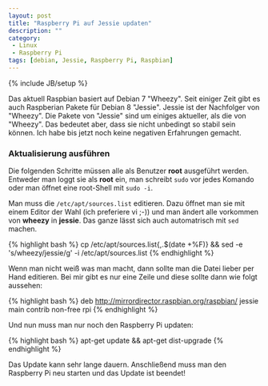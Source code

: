 ```yaml
---
layout: post
title: "Raspberry Pi auf Jessie updaten"
description: ""
category:
 - Linux
 - Raspberry Pi
tags: [debian, Jessie, Raspberry Pi, Raspbian]
---
```

{% include JB/setup %}


Das aktuell Raspbian basiert auf Debian 7 "Wheezy". Seit einiger Zeit gibt
es auch Raspberian Pakete für Debian 8 "Jessie". Jessie ist der Nachfolger von "Wheezy".
Die Pakete von "Jessie" sind um einiges aktueller, als die von "Wheezy". Das bedeutet
aber, dass sie nicht unbedingt so stabil sein können. Ich habe bis jetzt noch keine
negativen Erfahrungen gemacht.


### Aktualisierung ausführen ###

Die folgenden Schritte müssen alle als Benutzer **root** ausgeführt werden. Entweder man
loggt sie als **root** ein,  man schreibt `sudo` vor jedes Komando oder man öffnet eine
root-Shell mit `sudo -i`.

Man muss die `/etc/apt/sources.list` editieren. Dazu öffnet man sie mit einem Editor 
der Wahl (ich preferiere vi ;-)) und man ändert alle vorkommen von **wheezy** in **jessie**. 
Das ganze lässt sich auch automatrisch mit `sed` machen.

{% highlight bash %} 
cp /etc/apt/sources.list{,.$(date +%F)} && sed -e 's/wheezy/jessie/g' -i /etc/apt/sources.list
{% endhighlight %}


Wenn man nicht weiß was man macht, dann sollte man die Datei lieber per Hand editieren. Bei mir gibt es nur
eine Zeile und diese sollte dann wie folgt aussehen:

{% highlight bash %} 
deb http://mirrordirector.raspbian.org/raspbian/ jessie main contrib non-free rpi
{% endhighlight %}


Und nun muss man nur noch den Raspberry Pi updaten:

{% highlight bash %} 
apt-get update && apt-get dist-upgrade
{% endhighlight %}

Das Update kann sehr lange dauern. Anschließend muss man den Raspberry Pi neu starten und das Update ist beendet!
